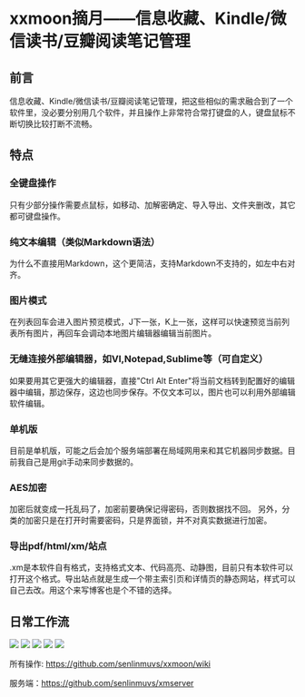 # xxmoon摘月——信息收藏、Kindle/微信读书/豆瓣阅读笔记管理

## 前言
信息收藏、Kindle/微信读书/豆瓣阅读笔记管理，把这些相似的需求融合到了一个软件里，没必要分别用几个软件，并且操作上非常符合常打键盘的人，键盘鼠标不断切换比较打断不流畅。

## 特点
### 全键盘操作
只有少部分操作需要点鼠标，如移动、加解密确定、导入导出、文件夹删改，其它都可键盘操作。

### 纯文本编辑（类似Markdown语法）
为什么不直接用Markdown，这个更简洁，支持Markdown不支持的，如左中右对齐。

### 图片模式
在列表回车会进入图片预览模式，J下一张，K上一张，这样可以快速预览当前列表所有图片，再回车会调动本地图片编辑器编辑当前图片。

### 无缝连接外部编辑器，如VI,Notepad,Sublime等（可自定义）
如果要用其它更强大的编辑器，直接"Ctrl Alt Enter"将当前文档转到配置好的编辑器中编辑，那边保存，这边也同步保存。不仅文本可以，图片也可以利用外部编辑软件编辑。

### 单机版
目前是单机版，可能之后会加个服务端部署在局域网用来和其它机器同步数据。目前我自己是用git手动来同步数据的。

### AES加密
加密后就变成一托乱码了，加密前要确保记得密码，否则数据找不回。
另外，分类的加密只是在打开时需要密码，只是界面锁，并不对真实数据进行加密。

### 导出pdf/html/xm/站点
.xm是本软件自有格式，支持格式文本、代码高亮、动静图，目前只有本软件可以打开这个格式。导出站点就是生成一个带主索引页和详情页的静态网站，样式可以自己去改。用这个来写博客也是个不错的选择。

## 日常工作流
![](imgs/20211024132942.563.792.829.webp)
![](imgs/kindle.webp)
![](imgs/20211024215722.706.695.822.webp)
![](imgs/20211024135321.071.695.820.webp)
![](imgs/20211024135323.697.696.823.webp)

所有操作: https://github.com/senlinmuvs/xxmoon/wiki

服务端：https://github.com/senlinmuvs/xmserver

